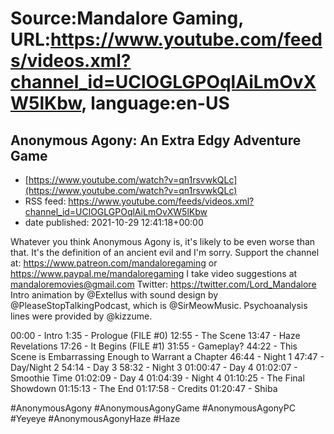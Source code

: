 # Source:Mandalore Gaming, URL:https://www.youtube.com/feeds/videos.xml?channel_id=UClOGLGPOqlAiLmOvXW5lKbw, language:en-US

## Anonymous Agony: An Extra Edgy Adventure Game
 - [https://www.youtube.com/watch?v=qn1rsvwkQLc](https://www.youtube.com/watch?v=qn1rsvwkQLc)
 - RSS feed: https://www.youtube.com/feeds/videos.xml?channel_id=UClOGLGPOqlAiLmOvXW5lKbw
 - date published: 2021-10-29 12:41:18+00:00

Whatever you think Anonymous Agony is, it's likely to be even worse than that. It's the definition of an ancient evil and I'm sorry. 
Support the channel at: https://www.patreon.com/mandaloregaming or https://www.paypal.me/mandaloregaming
I take video suggestions at mandaloremovies@gmail.com
Twitter: https://twitter.com/Lord_Mandalore
Intro animation by @Extellus with sound design by @PleaseStopTalkingPodcast, which is @SirMeowMusic. Psychoanalysis lines were provided by @kizzume.

00:00 - Intro
1:35 - Prologue (FILE #0)
12:55 - The Scene
13:47 - Haze Revelations
17:26 - It Begins (FILE #1)
31:55 - Gameplay?
44:22 - This Scene is Embarrassing Enough to Warrant a Chapter
46:44 - Night 1
47:47 - Day/Night 2
54:14 - Day 3
58:32 - Night 3
01:00:47 - Day 4
01:02:07 - Smoothie Time
01:02:09 - Day 4
01:04:39 - Night 4
01:10:25 - The Final Showdown
01:15:13 - The End
01:17:58 - Credits
01:20:47 - Shiba


#AnonymousAgony #AnonymousAgonyGame #AnonymousAgonyPC #Yeyeye #AnonymousAgonyHaze #Haze


